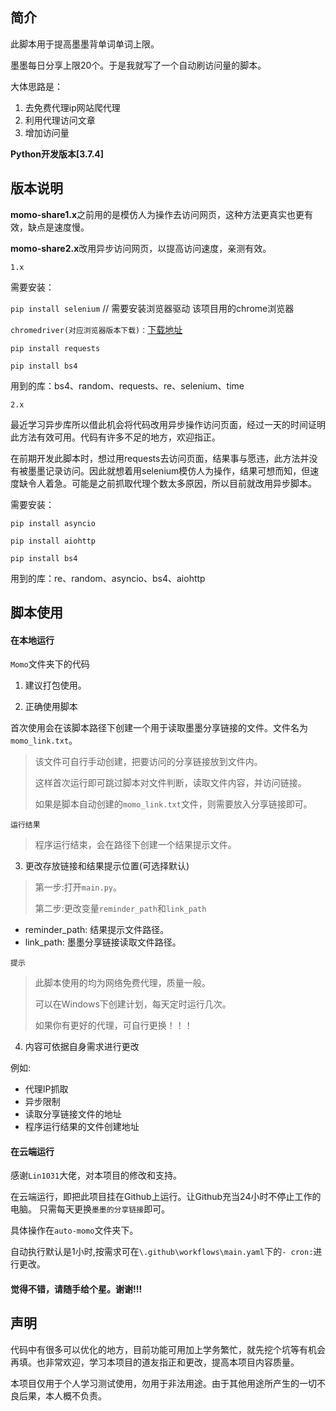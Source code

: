## 简介

此脚本用于提高墨墨背单词单词上限。

墨墨每日分享上限20个。于是我就写了一个自动刷访问量的脚本。

大体思路是：
 1. 去免费代理ip网站爬代理
 2. 利用代理访问文章
 3. 增加访问量

**Python开发版本[3.7.4]**

## 版本说明

**momo-share1.x**之前用的是模仿人为操作去访问网页，这种方法更真实也更有效，缺点是速度慢。

**momo-share2.x**改用异步访问网页，以提高访问速度，亲测有效。

`1.x`

需要安装：

`pip install selenium`  // 需要安装浏览器驱动 该项目用的chrome浏览器

`chromedriver(对应浏览器版本下载)：`[下载地址](http://npm.taobao.org/mirrors/chromedriver)

`pip install requests`

`pip install bs4`

用到的库：bs4、random、requests、re、selenium、time

`2.x`

最近学习异步库所以借此机会将代码改用异步操作访问页面，经过一天的时间证明此方法有效可用。代码有许多不足的地方，欢迎指正。

在前期开发此脚本时，想过用requests去访问页面，结果事与愿违，此方法并没有被墨墨记录访问。因此就想着用selenium模仿人为操作，结果可想而知，但速度缺令人着急。可能是之前抓取代理个数太多原因，所以目前就改用异步脚本。

需要安装：

`pip install asyncio`

`pip install aiohttp`

`pip install bs4`

用到的库：re、random、asyncio、bs4、aiohttp


## 脚本使用
#### 在本地运行
`Momo`文件夹下的代码

  1. 建议打包使用。
    
  2. 正确使用脚本

首次使用会在该脚本路径下创建一个用于读取墨墨分享链接的文件。文件名为 `momo_link.txt`。
> 该文件可自行手动创建，把要访问的分享链接放到文件内。
> 
> 这样首次运行即可跳过脚本对文件判断，读取文件内容，并访问链接。
> 
> 如果是脚本自动创建的`momo_link.txt`文件，则需要放入分享链接即可。

`运行结果`
> 程序运行结束，会在路径下创建一个结果提示文件。

  3. 更改存放链接和结果提示位置(可选择默认)
> 第一步:打开`main.py`。
>  
> 第二步:更改变量`reminder_path`和`link_path`
> 
- reminder_path: 结果提示文件路径。
- link_path: 墨墨分享链接读取文件路径。

`提示`
> 此脚本使用的均为网络免费代理，质量一般。
> 
> 可以在Windows下创建计划，每天定时运行几次。
> 
> 如果你有更好的代理，可自行更换！！！


4. 内容可依据自身需求进行更改

例如:
   - 代理IP抓取
   - 异步限制
   - 读取分享链接文件的地址
   - 程序运行结果的文件创建地址


#### 在云端运行

感谢`Lin1031`大佬，对本项目的修改和支持。

在云端运行，即把此项目挂在Github上运行。让Github充当24小时不停止工作的电脑。
只需每天更换`墨墨的分享链接`即可。

具体操作在`auto-momo`文件夹下。

自动执行默认是1小时,按需求可在`\.github\workflows\main.yaml`下的`- cron:`进行更改。


#### 觉得不错，请随手给个星。谢谢!!!

## 声明

代码中有很多可以优化的地方，目前功能可用加上学务繁忙，就先挖个坑等有机会再填。也非常欢迎，学习本项目的道友指正和更改，提高本项目内容质量。

本项目仅用于个人学习测试使用，勿用于非法用途。由于其他用途所产生的一切不良后果，本人概不负责。



